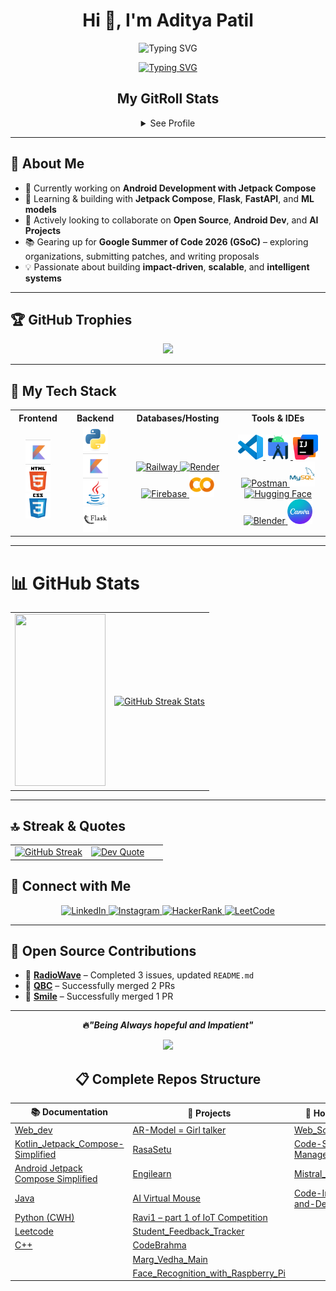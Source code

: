<h1 align="center">Hi 👋, I'm Aditya Patil</h1>

<p align="center"><img src="https://readme-typing-svg.demolab.com?font=Fira+Code&size=32&duration=3000&pause=1000&color=00A1F7&repeat=false&width=1800&lines=Android+%26+Backend+Developer+%7C+Open+Source+Contributor+%7C+AI%2FML+Explorer+%7C+Python+Backend+Expert" alt="Typing SVG"/></p>

<p align="center">
  <a href="https://github.com/DenverCoder1/readme-typing-svg">
    <img src="https://readme-typing-svg.demolab.com?font=Fira+Code&size=22&duration=2500&pause=1000&color=00A1F7&center=true&vCenter=true&width=850&lines=%F0%9F%9A%80+Jetpack+Compose+%7C+Web+Development+%7C+GitHub+Driven+Learning" alt="Typing SVG" />
  </a>
</p>


<h2 align="center">My GitRoll Stats</h2>

<details>
  <summary align="center">See Profile</summary>
  <br>
    <a href="https://gitroll.io/profile/ubGQ1D9x6NWP8q3WI1eDXJrtekvx2" target="_blank"><img src="https://gitroll.io/api/badges/profiles/v1/ubGQ1D9x6NWP8q3WI1eDXJrtekvx2?theme=dark" alt="GitRoll Profile Badge"/></a>
  </a>
</details> 

---

<h2>🚀 About Me</h2>
<ul align="left">    
  <li>🔭 Currently working on <strong>Android Development with Jetpack Compose</strong></li>
  <li>🌱 Learning & building with <strong>Jetpack Compose</strong>, <strong>Flask</strong>, <strong>FastAPI</strong>, and <strong>ML models</strong></li>
  <li>👯 Actively looking to collaborate on <strong>Open Source</strong>, <strong>Android Dev</strong>, and <strong>AI Projects</strong></li>
  <li>📚 Gearing up for <strong>Google Summer of Code 2026 (GSoC)</strong> – exploring organizations, submitting patches, and writing proposals</li>
  <li>💡 Passionate about building <strong>impact-driven</strong>, <strong>scalable</strong>, and <strong>intelligent systems</strong></li>
</ul>


---

## 🏆 GitHub Trophies

<p align="center">
  <img src="https://github-profile-trophy.vercel.app/?username=Aditya948351&theme=radical&no-frame=false&no-bg=false&column=9"/>
</p>


---

<h2 align="left">🚀 My Tech Stack</h2>
<table>
  <tr>
    <th align="center">Frontend</th>
    <th align="center">Backend</th>
    <th align="center">Databases/Hosting</th>
    <th align="center">Tools & IDEs</th>
  </tr>
  <tr>
    <!-- Frontend -->
    <td align="center">
      <a href="https://developer.android.com/courses/" target="_blank">
        <img src="https://github.com/Aditya948351/Hosting/blob/main/Icons/isl/images.jpg?raw=true" alt="Flask" width="40" height="40"/>
      </a>
      <a href="https://www.w3.org/html/" target="_blank">
        <img src="https://raw.githubusercontent.com/devicons/devicon/master/icons/html5/html5-original-wordmark.svg" alt="HTML5" width="40" height="40"/>
      </a>
      <a href="https://www.w3schools.com/css/" target="_blank">
        <img src="https://raw.githubusercontent.com/devicons/devicon/master/icons/css3/css3-original-wordmark.svg" alt="CSS3" width="40" height="40"/>
      </a>
     <!-- 
     <a href="https://reactjs.org/" target="_blank">
        <img src="https://raw.githubusercontent.com/devicons/devicon/master/icons/react/react-original-wordmark.svg" alt="React" width="40" height="40"/>
      </a>
      <a href="https://developer.mozilla.org/en-US/docs/Web/JavaScript" target="_blank">
        <img src="https://raw.githubusercontent.com/devicons/devicon/master/icons/javascript/javascript-original.svg" alt="JavaScript" width="40" height="40"/>
      </a>
      <a href="https://www.typescriptlang.org/" target="_blank">
        <img src="https://raw.githubusercontent.com/devicons/devicon/master/icons/typescript/typescript-original.svg" alt="TypeScript" width="40" height="40"/>
      </a>   -->
    </td>
    <!-- Backend -->
    <td align="center">
      <a href="https://www.python.org/" target="_blank">
        <img src="https://raw.githubusercontent.com/devicons/devicon/master/icons/python/python-original.svg" alt="Python" width="40" height="40"/>
      </a>
      <a href="https://developer.android.com/courses/" target="_blank">
        <img src="https://github.com/Aditya948351/Hosting/blob/main/Icons/isl/images.jpg?raw=true" alt="Flask" width="40" height="40"/>
      </a>
      <a href="https://www.java.com" target="_blank">
        <img src="https://raw.githubusercontent.com/devicons/devicon/master/icons/java/java-original.svg" alt="Java" width="40" height="40"/>
      </a>
      <!-- <a href="https://nodejs.org/" target="_blank">
        <img src="https://raw.githubusercontent.com/devicons/devicon/master/icons/nodejs/nodejs-original-wordmark.svg" alt="Node.js" width="40" height="40"/>
      </a> -->
      <a href="https://flask.palletsprojects.com/" target="_blank">
        <img src="https://github.com/Aditya948351/Hosting/blob/main/flask.png?raw=true" alt="Flask" width="40" height="40"/>
      </a>
    </td>
    <!-- Hosting -->
    <td align="center">
      <a href="https://railway.app/" target="_blank">
        <img src="https://railway.app/brand/logo-light.svg" alt="Railway" width="40" height="40"/>
      </a>
      <a href="https://render.com/" target="_blank">
        <img src="https://avatars.githubusercontent.com/u/41714161?s=200&v=4" alt="Render" width="40" height="40"/>
      </a>
      <a href="https://firebase.google.com/" target="_blank">
        <img src="https://www.vectorlogo.zone/logos/firebase/firebase-icon.svg" alt="Firebase" width="40" height="40"/>
      </a>
      <a href="https://colab.research.google.com/" target="_blank">
        <img src="https://raw.githubusercontent.com/Aditya948351/Hosting/6591ec90308b66c5a931eca609c180bc882ec173/Google_Colaboratory_SVG_Logo.svg" alt="Colab" width="40" height="40"/>
      </a>
    </td>
    <!-- Tools -->
    <td align="center">
      <a href="https://code.visualstudio.com/" target="_blank">
        <img src="https://raw.githubusercontent.com/devicons/devicon/master/icons/vscode/vscode-original.svg" alt="VS Code" width="40" height="40"/>
      </a>
      <a href="https://developer.android.com/studio" target="_blank">
        <img src="https://raw.githubusercontent.com/devicons/devicon/master/icons/androidstudio/androidstudio-original.svg" alt="Android Studio" width="40" height="40"/>
      </a>
      <a href="https://www.jetbrains.com/idea/" target="_blank">
        <img src="https://raw.githubusercontent.com/devicons/devicon/master/icons/intellij/intellij-original.svg" alt="IntelliJ IDEA" width="40" height="40"/>
      </a>
      <a href="https://www.postman.com/" target="_blank">
        <img src="https://www.vectorlogo.zone/logos/getpostman/getpostman-icon.svg" alt="Postman" width="40" height="40"/>
      </a>
      <a href="https://www.mysql.com/" target="_blank">
        <img src="https://raw.githubusercontent.com/devicons/devicon/master/icons/mysql/mysql-original-wordmark.svg" alt="MySQL" width="40" height="40"/>
      </a>
      <a href="https://huggingface.co/" target="_blank">
        <img src="https://huggingface.co/front/assets/huggingface_logo.svg" alt="Hugging Face" width="40" height="40"/>
      </a>
      <a href="https://www.blender.org/" target="_blank">
        <img src="https://download.blender.org/branding/community/blender_community_badge_white.svg" alt="Blender" width="40" height="40"/>
      </a>
      <a href="https://www.canva.com/" target="_blank">
        <img src="https://github.com/Aditya948351/Hosting/blob/main/canva-icon.png?raw=true" alt="Canva" width="40" height="40"/>
      </a>
    </td>
  </tr>
</table>

---

<div>
  <h1><strong>📊 GitHub Stats</strong></h1>
  <table width="50%">
    <tr>
      <!-- Most Used Languages -->
      <td width="50%" valign="middle">
        <a href="https://github.com/Aditya948351">
          <img src="https://github-readme-stats.vercel.app/api/top-langs/?username=Aditya948351&hide=html,css&layout=compact&title_color=ffffff&text_color=c9cacc&icon_color=4AB197&theme=highcontrast" width="100%" height="275px" />
        </a>
      </td>
      <!-- GitHub Stats and Streak Stats -->
      <td width="50%" valign="middle">
        <a href="https://github.com/Aditya948351">
          <img src="https://github-readme-stats.vercel.app/api?username=Aditya948351&show_icons=true&show=reviews,prs_merged,prs_merged_percentage&theme=dark" width="100%" height="100%" alt="GitHub Streak Stats"/>
        </a>
        <br />
      </td>
    </tr>
  </table>
</div>

---

## 🔝 Streak & Quotes

<div>
  <table width="100%" align="center">
    <tr>
      <!-- Most Used Languages -->
      <td width="50%" valign="middle">
        <a href="https://github.com/Aditya948351">
          <img src="https://github-readme-streak-stats.herokuapp.com/?user=Aditya948351&theme=dracula" alt="GitHub Streak" />
        </a>
      </td>
      <!-- GitHub Stats and Streak Stats -->
      <td width="50%" valign="middle">
        <a href="https://github.com/Aditya948351">
        <img src="https://quotes-github-readme.vercel.app/api?type="vertical"&theme=merko" alt="Dev Quote" />          
        </a>
        <br />
      </td>
    </tr>
  </table>
</div>

## 🔗 Connect with Me

<p align="center">
  <a href="https://linkedin.com/in/aditya-patil-a7743a292" target="_blank">
    <img src="https://raw.githubusercontent.com/rahuldkjain/github-profile-readme-generator/master/src/images/icons/Social/linked-in-alt.svg" alt="LinkedIn" height="40" width="40"/>
  </a>
  <a href="https://instagram.com/aditya516227" target="_blank">
    <img src="https://raw.githubusercontent.com/rahuldkjain/github-profile-readme-generator/master/src/images/icons/Social/instagram.svg" alt="Instagram" height="40" width="40"/>
  </a>
  <a href="https://www.hackerrank.com/ap8548328" target="_blank">
    <img src="https://raw.githubusercontent.com/rahuldkjain/github-profile-readme-generator/master/src/images/icons/Social/hackerrank.svg" alt="HackerRank" height="40" width="40"/>
  </a>
  <a href="https://www.leetcode.com/adityapatil8793" target="_blank">
    <img src="https://raw.githubusercontent.com/rahuldkjain/github-profile-readme-generator/master/src/images/icons/Social/leet-code.svg" alt="LeetCode" height="40" width="40"/>
  </a>
</p>

---

<h2>💼 Open Source Contributions</h2>
<ul align="left">
  <li>🔧 <strong><a href="https://github.com/Aditya948351/RadioWave" target="_blank">RadioWave</a></strong> – Completed 3 issues, updated <code>README.md</code></li>
  <li>🔧 <strong><a href="https://github.com/Shahid6174/QBC" target="_blank">QBC</a></strong> – Successfully merged 2 PRs</li>
  <li>🔧 <strong><a href="https://github.com/Shahid6174/Smile" target="_blank">Smile</a></strong> – Successfully merged 1 PR</li>
</ul>

---
<p align="center">
<strong>🔥<i>"Being Always hopeful and Impatient"</i></strong>
</p>


<div href="https://github.com/Aditya948351" align="center">
  <img src="https://profile-counter.glitch.me/Aditya948351/count.svg?"  />
</div>


<h2 align="center">📋 Complete Repos Structure</h2>

<div align="center">

<table>
  <thead>
    <tr>
      <th>📚 Documentation</th>
      <th>🚀 Projects</th>
      <th>🔗 Hosted APIs</th>
    </tr>
  </thead>
  <tbody>
    <tr>
      <td><a href="https://github.com/Aditya948351/Web_dev">Web_dev</a></td>
      <td><a href="https://github.com/Aditya948351/AR-Model">AR-Model = Girl talker</a></td>
      <td><a href="https://github.com/Aditya948351/Web_Scrapping_API">Web_Scrapping_API</a></td>
    </tr>
    <tr>
      <td><a href="https://github.com/Aditya948351/Kotlin_Jetpack_Compose-Simplified">Kotlin_Jetpack_Compose-Simplified</a></td>
      <td><a href="https://github.com/Aditya948351/RasaSetu">RasaSetu</a></td>
      <td><a href="https://github.com/Aditya948351/Code-Snippet-Manager">Code-Snippet-Manager</a></td>
    </tr>
    <tr>
      <td><a href="https://github.com/Aditya948351/Android_Jetpack_Compose_Simplified">Android Jetpack Compose Simplified</a></td>
      <td><a href="https://github.com/Aditya948351/Engilearn">Engilearn</a></td>
      <td><a href="https://github.com/Aditya948351/Mistral_OCR_API">Mistral_OCR_API</a></td>
    </tr>
    <tr>
      <td><a href="https://github.com/Aditya948351/Java">Java</a></td>
      <td><a href="https://github.com/Aditya948351/AI_Virtual_Mouse">AI Virtual Mouse</a></td>
      <td><a href="https://github.com/Aditya948351/Code-Interpreter-and-Debugger">Code-Interpreter-and-Debugger</a></td>
    </tr>
    <tr>
      <td><a href="https://github.com/Aditya948351/Python_CWH">Python (CWH)</a></td>
      <td><a href="https://github.com/Aditya948351/Ravi1">Ravi1 – part 1 of IoT Competition</a></td>
      <td></td>
    </tr>
    <tr>
      <td><a href="https://github.com/Aditya948351/Leetcode">Leetcode</a></td>
      <td><a href="https://github.com/Aditya948351/Student_Feedback_Tracker">Student_Feedback_Tracker</a></td>
      <td></td>
    </tr>
    <tr>
      <td><a href="https://github.com/Aditya948351/CPP">C++</a></td>
      <td><a href="https://github.com/Aditya948351/CodeBrahma">CodeBrahma</a></td>
      <td></td>
    </tr>
    <tr>
      <td></td>
      <td><a href="https://github.com/Aditya948351/Marg_Vedha_Main">Marg_Vedha_Main</a></td>
      <td></td>
    </tr>
    <tr>
      <td></td>
      <td><a href="https://github.com/Aditya948351/Face_Recognition_with_Raspberry_Pi">Face_Recognition_with_Raspberry_Pi</a></td>
      <td></td>
    </tr>
  </tbody>
</table>

</div>

